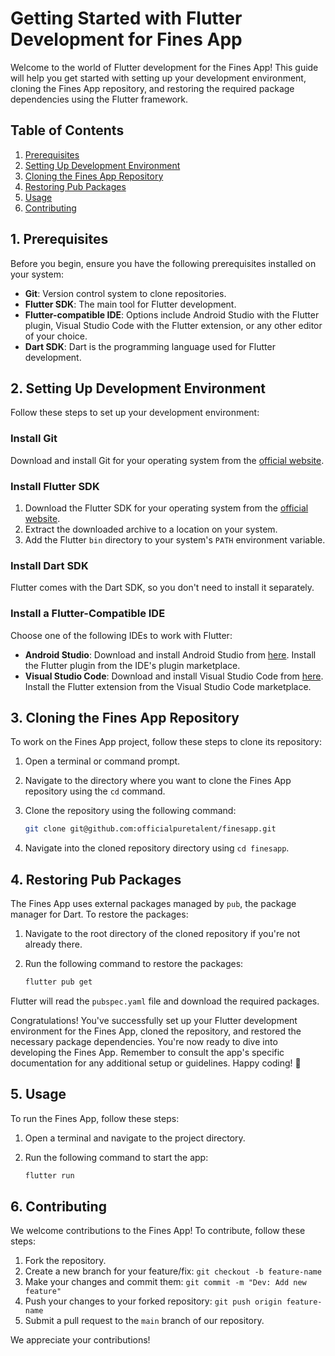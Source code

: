 # Getting Started with Flutter Development for Fines App

Welcome to the world of Flutter development for the Fines App! This guide will help you get started with setting up your development environment, cloning the Fines App repository, and restoring the required package dependencies using the Flutter framework.

## Table of Contents
1. [Prerequisites](#prerequisites)
2. [Setting Up Development Environment](#setting-up-development-environment)
3. [Cloning the Fines App Repository](#cloning-the-fines-app-repository)
4. [Restoring Pub Packages](#restoring-pub-packages)
5. [Usage](#usage)
6. [Contributing](#contributing)

## 1. Prerequisites
Before you begin, ensure you have the following prerequisites installed on your system:
- **Git**: Version control system to clone repositories.
- **Flutter SDK**: The main tool for Flutter development.
- **Flutter-compatible IDE**: Options include Android Studio with the Flutter plugin, Visual Studio Code with the Flutter extension, or any other editor of your choice.
- **Dart SDK**: Dart is the programming language used for Flutter development.

## 2. Setting Up Development Environment
Follow these steps to set up your development environment:

### Install Git
Download and install Git for your operating system from the [official website](https://git-scm.com/downloads).

### Install Flutter SDK
1. Download the Flutter SDK for your operating system from the [official website](https://flutter.dev/docs/get-started/install).
2. Extract the downloaded archive to a location on your system.
3. Add the Flutter `bin` directory to your system's `PATH` environment variable.

### Install Dart SDK
Flutter comes with the Dart SDK, so you don't need to install it separately.

### Install a Flutter-Compatible IDE
Choose one of the following IDEs to work with Flutter:
- **Android Studio**: Download and install Android Studio from [here](https://developer.android.com/studio). Install the Flutter plugin from the IDE's plugin marketplace.
- **Visual Studio Code**: Download and install Visual Studio Code from [here](https://code.visualstudio.com). Install the Flutter extension from the Visual Studio Code marketplace.

## 3. Cloning the Fines App Repository
To work on the Fines App project, follow these steps to clone its repository:

1. Open a terminal or command prompt.
2. Navigate to the directory where you want to clone the Fines App repository using the `cd` command.
3. Clone the repository using the following command:
   
   ```sh
   git clone git@github.com:officialpuretalent/finesapp.git
   ```
4. Navigate into the cloned repository directory using `cd finesapp`.

## 4. Restoring Pub Packages
The Fines App uses external packages managed by `pub`, the package manager for Dart. To restore the packages:
1. Navigate to the root directory of the cloned repository if you're not already there.
2. Run the following command to restore the packages:

   ```sh
   flutter pub get
   ```

Flutter will read the `pubspec.yaml` file and download the required packages.

Congratulations! You've successfully set up your Flutter development environment for the Fines App, cloned the repository, and restored the necessary package dependencies. You're now ready to dive into developing the Fines App. Remember to consult the app's specific documentation for any additional setup or guidelines. Happy coding! 🚀

## 5. Usage
To run the Fines App, follow these steps:

1. Open a terminal and navigate to the project directory.
2. Run the following command to start the app:
   
   ```sh
   flutter run
   ```

## 6. Contributing
We welcome contributions to the Fines App! To contribute, follow these steps:

1. Fork the repository.
2. Create a new branch for your feature/fix: `git checkout -b feature-name`
3. Make your changes and commit them: `git commit -m "Dev: Add new feature"`
4. Push your changes to your forked repository: `git push origin feature-name`
5. Submit a pull request to the `main` branch of our repository.

We appreciate your contributions!
